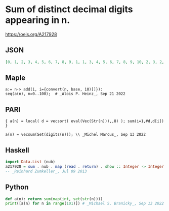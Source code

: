 # Sum of distinct decimal digits appearing in n\.
https://oeis.org/A217928
## JSON
```JSON
[0, 1, 2, 3, 4, 5, 6, 7, 8, 9, 1, 1, 3, 4, 5, 6, 7, 8, 9, 10, 2, 3, 2, 5, 6, 7, 8, 9, 10, 11, 3, 4, 5, 3, 7, 8, 9, 10, 11, 12, 4, 5, 6, 7, 4, 9, 10, 11, 12, 13, 5, 6, 7, 8, 9, 5, 11, 12, 13, 14, 6, 7, 8, 9, 10, 11, 6, 13, 14, 15, 7, 8, 9, 10, 11, 12, 13, 7, 15, 16, 8, 9, 10, 11, 12, 13, 14, 15, 8, 17, 9, 10, 11, 12, 13, 14, 15, 16, 17, 9, 1]
```
## Maple
```Maple
a:= n-> add(i, i={convert(n, base, 10)[]}):
seq(a(n), n=0..100);  # _Alois P. Heinz_, Sep 21 2022
```
## PARI
```PARI
{ a(n) = local( d = vecsort( eval(Vec(Str(n))),,8) ); sum(i=1,#d,d[i]) }
```
```PARI
a(n) = vecsum(Set(digits(n))); \\ _Michel Marcus_, Sep 13 2022
```
## Haskell
```Haskell
import Data.List (nub)
a217928 = sum . nub . map (read . return) . show :: Integer -> Integer
-- _Reinhard Zumkeller_, Jul 09 2013
```
## Python
```Python
def a(n): return sum(map(int, set(str(n))))
print([a(n) for n in range(101)]) # _Michael S. Branicky_, Sep 13 2022
```
